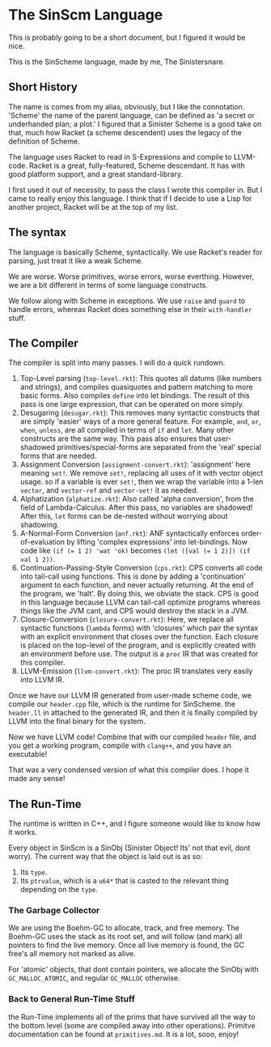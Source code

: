# The SinScm Language #

This is probably going to be a short document, but I figured it would be nice.

This is the SinScheme language, made by me, The Sinistersnare.

## Short History ##

The name is comes from my alias, obviously, but I like the connotation.
'Scheme' the name of the parent language, can be defined as 'a secret or underhanded plan; a plot.'
I figured that a Sinister Scheme is a good take on that, much how Racket (a scheme descendent)
uses the legacy of the definition of Scheme.

The language uses Racket to read in S-Expressions and compile to LLVM-code.
Racket is a great, fully-featured, Scheme descendant.
It has with good platform support, and a great standard-library.

I first used it out of necessity, to pass the class I wrote this compiler in. But I came
to really enjoy this language. I think that if I decide to use a Lisp for another project,
Racket will be at the top of my list.

## The syntax ##

The language is basically Scheme, syntactically.
We use Racket's reader for parsing, just treat it like a weak Scheme.

We are worse. Worse primitives, worse errors, worse everthing.
However, we are a bit different in terms of some language constructs.

We follow along with Scheme in exceptions. We use `raise` and `guard` to handle errors,
whereas Racket does something else in their `with-handler` stuff.


## The Compiler ##

The compiler is split into many passes. I will do a quick rundown.

1. Top-Level parsing (`top-level.rkt`): This quotes all datums (like numbers and strings),
and compiles quasiquotes and pattern matching to more basic forms.
Also compiles `define` into let bindings. The result of this pass
is one large expression, that can be operated on more simply.
2. Desugaring (`desugar.rkt`): This removes many syntactic constructs that are simply
'easier' ways of a more general feature. For example, `and`, `or`, `when`, `unless`,
are all compiled in terms of `if` and `let`.
Many other constructs are the same way. This pass also ensures that user-shadowed
primitives/special-forms are separated from the 'real' special forms that are needed.
3. Assignment Conversion (`assignment-convert.rkt`): 'assignment' here meaning `set!`.
We remove `set!`, replacing all uses of it with vector object usage.
so if a variable is ever `set!`, then we wrap the variable into a 1-len `vector`,
and `vector-ref` and `vector-set!` it as needed.
4. Alphatization (`alphatize.rkt`): Also called 'alpha conversion',
from the field of Lambda-Calculus. After this pass, no variables are shadowed!
After this, `let` forms can be de-nested without worrying about shadowing.
5. A-Normal-Form Conversion (`anf.rkt`): ANF syntactically enforces order-of-evaluation
by lifting 'complex expressions' into let-bindings.
Now code like `(if (= 1 2) 'wat 'ok)` becomes `(let ([val (= 1 2)]) (if val 1 2))`.
6. Continuation-Passing-Style Conversion (`cps.rkt`): CPS converts all code into tail-call
using functions. This is done by adding a 'continuation' argument to each function,
and never actually returning. At the end of the program, we 'halt'. By doing this,
we obviate the stack. CPS is good in this language because LLVM can tail-call
optimize programs whereas things like the JVM cant, and CPS would destroy the stack in a JVM.
7. Closure-Conversion (`closure-convert.rkt`): Here, we replace all syntactic functions
(`lambda` forms) with 'closures' which pair the syntax with an explicit environment
that closes over the function. Each closure is placed on the top-level of the program,
and is explicitly created with an environment before use. The output is a `proc` IR
that was created for this compiler.
8. LLVM-Emission (`llvm-convert.rkt`): The proc IR translates very easily into LLVM IR.

Once we have our LLVM IR generated from user-made scheme code, we compile
our `header.cpp` file, which is the runtime for SinScheme.
the `header.ll` in attached to the generated IR, and then
it is finally compiled by LLVM into the final binary for the system.

Now we have LLVM code! Combine that with our compiled `header` file, and you get a working
program, compile with `clang++`, and you have an executable!

That was a very condensed version of what this compiler does. I hope it made any sense!

## The Run-Time ##

The runtime is written in C++, and I figure someone would like to know how it works.

Every object in SinScm is a SinObj (Sinister Object! Its' not that evil, dont worry).
The current way that the object is laid out is as so:

1. Its `type`.
1. Its `ptrvalue`, which is a `u64*` that is casted to the relevant thing depending on the `type`.

### The Garbage Collector ###

We are using the Boehm-GC to allocate, track, and free memory.
The Boehm-GC uses the stack as its root set, and will follow (and mark) all pointers to find the live memory.
Once all live memory is found, the GC free's all memory not marked as alive.

For 'atomic' objects, that dont contain pointers, we allocate the SinObj with `GC_MALLOC_ATOMIC`,
and regular `GC_MALLOC` otherwise.

### Back to General Run-Time Stuff ###

the Run-Time implements all of the prims that have survived all the way to the bottom level
(some are compiled away into other operations). Primitve documentation can be found at
`primitives.md`. It is a lot, sooo, enjoy!
